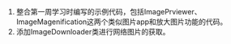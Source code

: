 1. 整合第一周学习时编写的示例代码，包括ImagePrviewer、ImageMagenification这两个类似图片app和放大图片功能的代码。
2. 添加ImageDownloader类进行网络图片的获取。
